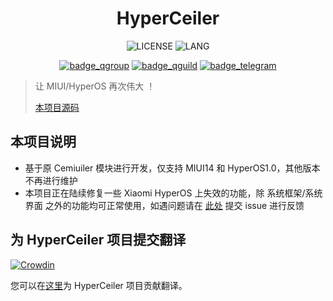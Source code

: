 <div align="center">
<h1>HyperCeiler</h1>

![LICENSE](https://img.shields.io/github/license/Sevtinge/Cemiuiler?style=flat-square)
![LANG](https://img.shields.io/badge/language-Java-7F52FF?style=flat-square)

[![badge_qgroup]][qgroup_url]
[![badge_qguild]][qguild_url]
[![badge_telegram]][telegram_url]

</div>

> 让 MIUI/HyperOS 再次伟大 ！
>
> <a href="https://github.com/heinu123">本项目源码</a>

## 本项目说明
- 基于原 Cemiuiler 模块进行开发，仅支持 MIUI14 和 HyperOS1.0，其他版本不再进行维护
- 本项目正在陆续修复一些 Xiaomi HyperOS 上失效的功能，除 系统框架/系统界面 之外的功能均可正常使用，如遇问题请在 [此处](https://github.com/ReChronoRain/HyperCeiler/issues) 提交 issue 进行反馈

## 为 HyperCeiler 项目提交翻译

[![Crowdin](https://badges.crowdin.net/cemiuiler/localized.svg)](https://crowdin.com/project/cemiuiler)

您可以在[这里](https://crwd.in/cemiuiler)为 HyperCeiler 项目贡献翻译。

[qgroup_url]: https://jq.qq.com/?_wv=1027&k=TedCJq8V
[badge_qgroup]: https://img.shields.io/badge/QQ-群组-4DB8FF?style=for-the-badge&logo=tencentqq
[qguild_url]: https://pd.qq.com/s/35ooe0ssj
[badge_qguild]: https://img.shields.io/badge/QQ-频道-4991D3?style=for-the-badge&logo=tencentqq
[telegram_url]: https://t.me/cemiuiler
[badge_telegram]: https://img.shields.io/badge/dynamic/json?style=for-the-badge&color=2CA5E0&label=Telegram&logo=telegram&query=%24.data.totalSubs&url=https%3A%2F%2Fapi.spencerwoo.com%2Fsubstats%2F%3Fsource%3Dtelegram%26queryKey%3Dcemiuiler